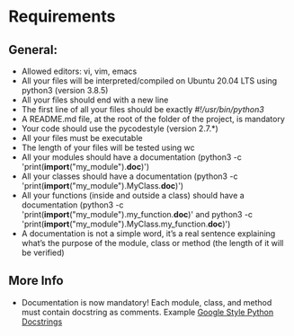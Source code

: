 # **Requirements**

## **General:**

* Allowed editors: vi, vim, emacs
* All your files will be interpreted/compiled on Ubuntu 20.04 LTS using python3 (version 3.8.5)
* All your files should end with a new line
* The first line of all your files should be exactly *#!/usr/bin/python3*
* A README.md file, at the root of the folder of the project, is mandatory
* Your code should use the pycodestyle (version 2.7.*)
* All your files must be executable
* The length of your files will be tested using wc
* All your modules should have a documentation (python3 -c 'print(**import**("my_module").**doc**)')
* All your classes should have a documentation (python3 -c 'print(**import**("my_module").MyClass.**doc**)')
* All your functions (inside and outside a class) should have a documentation (python3 -c 'print(**import**("my_module").my_function.**doc**)' and python3 -c 'print(**import**("my_module").MyClass.my_function.**doc**)')
* A documentation is not a simple word, it’s a real sentence explaining what’s the purpose of the module, class or method (the length of it will be verified)

## **More Info**

* Documentation is now mandatory! Each module, class, and method must contain docstring as comments. Example [Google Style Python Docstrings](https://sphinxcontrib-napoleon.readthedocs.io/en/latest/example_google.html)

